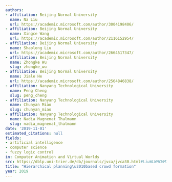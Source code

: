 ```yaml
---
authors:
- affiliation: Beijing Normal University
  name: Na Liu
  url: https://academic.microsoft.com/author/3004198406/
- affiliation: Beijing Normal University
  name: Xingce Wang
  url: https://academic.microsoft.com/author/2116152954/
- affiliation: Beijing Normal University
  name: Shaolong Liu
  url: https://academic.microsoft.com/author/2664517347/
- affiliation: Beijing Normal University
  name: Zhongke Wu
  slug: zhongke_wu
- affiliation: Beijing Normal University
  name: Jiale He
  url: https://academic.microsoft.com/author/2564846838/
- affiliation: Nanyang Technological University
  name: Peng Cheng
  slug: peng_cheng
- affiliation: Nanyang Technological University
  name: Chunyan Miao
  slug: chunyan_miao
- affiliation: Nanyang Technological University
  name: Nadia Magnenat Thalmann
  slug: nadia_magnenat_thalmann
date: '2019-11-01'
estimated_citations: null
fields:
- artificial intelligence
- computer science
- fuzzy logic control
in: Computer Animation and Virtual Worlds
src: https://dblp.uni-trier.de/db/journals/jvca/jvca30.html#LiuWLWHCMM19
title: "Hierarchical planning\u2010based crowd formation"
year: 2019
---
```

